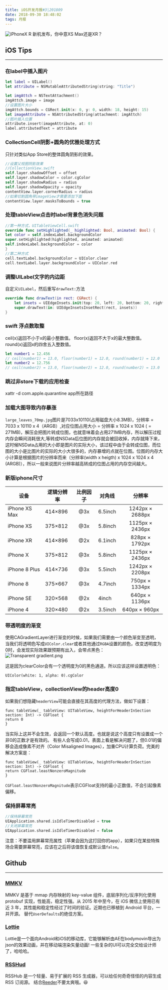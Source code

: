 ```yaml
---
title: iOS开发月报#3|201809
date: 2018-09-30 18:48:02
tags: 月报
---
```


![iPhoneX R](https://upload-images.jianshu.io/upload_images/1059465-2711b521a2b371fc.png?imageMogr2/auto-orient/strip%7CimageView2/2/w/1240)
新机发布，你中意XS Max还是XR？
## iOS Tips
---
### 在label中插入图片
```swift
let label = UILabel()
let attribute = NSMutableAttributedString(string: "Title")

let imgAttch = NSTextAttachment()
imgAttch.image = image
//设置图片大小
imgAttch.bounds = CGRect.init(x: 0, y: 0, width: 18, height: 15)
let imageAttribute = NSAttributedString(attachment: imgAttch)
//图片插入位置
attribute.insert(imageAttribute, at: 0)
label.attributedText = attribute
```

### CollectionCell阴影+圆角的优雅处理方式
只针对类似App Store的整体圆角阴影的效果。
```swift
//设置父视图阴影效果
//CollectionView.swift
self.layer.shadowOffset = offset
self.layer.shadowColor = color.cgColor
self.layer.shadowRadius = radius
self.layer.shadowOpacity = opacity
contentView.layer.cornerRadius = radius
//如果切割圆角带imageView才需要添加下面
contentView.layer.masksToBounds = true
```
### 处理tableView点击时label背景色消失问题
```swift
//第一种方式，UITableViewCell.swift
override func setHighlighted(_ highlighted: Bool, animated: Bool) {
let color = self.indexLabel.backgroundColor
super.setHighlighted(highlighted, animated: animated)
self.indexLabel.backgroundColor = color
}
//第二种方式
cell.textLabel.backgroundColor = UIColor.clear
cell.textLabel.layer.backgroundColor = UIColor.red
```

### 调整UILabel文字的内边距
自定义`UILabel`，然后重写`drawText:`方法
```swift
override func drawText(in rect: CGRect) {
    let insets = UIEdgeInsets.init(top: 20, left: 20, bottom: 20, right: 20)
    super.drawText(in: UIEdgeInsetsInsetRect(rect, insets))
}
```

### swift 浮点数取整
ceil(x)返回不小于x的最小整数值。
floor(x)返回不大于x的最大整数值。
round(x)返回x的四舍五入整数值。
```swift
let number1 = 12.456
// ceil(number1) = 13.0, floor(number1) = 12.0, round(number1) = 12.0
let number2 = 12.756
// ceil(number2) = 13.0, floor(number2) = 12.0, round(number2) = 13.0
```

### 跳过非store下载的应用检查

xattr -d com.apple.quarantine app所在路径

### 加载大图导致内存暴涨
`large_leaves_70mp.jpg`图片是7033x10110(占用磁盘大小8.3MB)，分辨率 = 7033 x 10110 x 4（ARGB）,对应位图占用大小 = 分辨率 x 1024 x 1024 ( = 271MB)，解压会把图片转成位图，也就意味着会占用271MB内存，所以解压过程内存会瞬间消耗很大,等转成NSData后位图的内存就会被回收掉，内存就降下来，这时候NSData占用的大小即是图片的实际大小，该过程中由于会转成位图，而位图的大小是比图片的实际的大小大很多的，内存暴增的点就在位图。位图的内存大小计算是根据图片的分辨率而来（分辨率(width x heigth) x 1024 x 1024  x 4 (ARGB)），所以一般来说图片分辨率越高转成的位图占用的内存空间越大。

### 新版iphone尺寸
| 设备 | 逻辑分辨率 | 比例因子 | 对角线 | 分辨率 |
| ------ | ------ | :------: | ------ | :------: |
| iPhone XS Max | 414×896 | @3x |6.5inch|1242px × 2688px|
| iPhone XS | 375×812 | @3x |5.8inch|1125px × 2436px|
| iPhone XR | 414×896 | @2x |6.1inch|    828px × 1792px|
| iPhone X | 375×812 | @3x |5.8inch|    1125px × 2436px|
| iPhone 8 Plus | 414×736 | @3x |5.5inch|1242px × 2208px|
| iPhone 8 | 375×667 | @3x |4.7inch|    750px × 1334px|
| iPhone SE | 320×568 | @2x |4inch|    640px × 1136px|
| iPhone 4 | 320×480 | @2x |3.5inch|640px × 960px|


### 带透明度的渐变
使用CAGradientLayer进行渐变的时候，如果我们需要由一个颜色渐变至透明，当我们将透明色写成`UIColor.clear`或者其他通过`RGBA`设置的颜色，改变透明度为0时，会发现实际效果跟预期有出入，会带点黑色：
![Transparent gradient.png](https://upload-images.jianshu.io/upload_images/1059465-5bf477719013367f.png?imageMogr2/auto-orient/strip%7CimageView2/2/w/1240)

这是因为clearColor会有一个透明度为0的黑色通道。所以应该这样设置透明色：
```
UIColor(white: 1, alpha: 0).cgColor
```

### 指定tableView，collectionView的header高度0
如果我们想隐藏`headerView`可能会直接在其高度的代理方法，做如下设置：
```
func tableView(_ tableView: UITableView, heightForHeaderInSection section: Int) -> CGFloat {
return 0
}
```
当实际上这并不会生效，会返回一个默认高度。也就是说这个高度只有设置成一个非0的正数才是有效的。
有些人会写成0.01，表面上看是解决问题了，但0.01的偏移会造成像素不对齐（Color Misaligned Images），加重CPU计算负荷。完美的解决方案是：
```
func tableView(_ tableView: UITableView, heightForHeaderInSection section: Int) -> CGFloat {
return CGFloat.leastNonzeroMagnitude
}
```
`CGFloat.leastNonzeroMagnitude`表示CGFloat支持的最小正数值，不会引起像素偏移。

### 保持屏幕常亮
```swift
//保持屏幕常亮
UIApplication.shared.isIdleTimerDisabled = true
//关闭屏幕常亮
UIApplication.shared.isIdleTimerDisabled = false
```
注意：不要滥用屏幕常亮属性（苹果会因为这打回你的app），如果只在某些特殊场合需要屏幕常亮，应该在之后将该值恢复成默认值`false`。
## Github
----
### [MMKV](https://github.com/Tencent/MMKV)
MMKV 是基于 mmap 内存映射的 key-value 组件，底层序列化/反序列化使用 protobuf 实现，性能高，稳定性强。从 2015 年中至今，在 iOS 微信上使用已有近 3 年，其性能和稳定性经过了时间的验证。近期也已移植到 Android 平台，一并开源。
替代`UserDefaults`的绝佳方案。
### [Lottie](https://github.com/airbnb/lottie-ios)
Lottie是一个面向Android和iOS的移动库，它能够解析由AE在bodymovin导出为json的效果动画，并在移动端渲染矢量动画!
一些复杂的UI可以完全交给设计师了，哈哈哈。
### [RSSHud](https://github.com/DIYgod/RSSHub)
RSSHub 是一个轻量、易于扩展的 RSS 生成器，可以给任何奇奇怪怪的内容生成 RSS 订阅源。
结合[Reeder](https://itunes.apple.com/us/app/reeder-3/id697846300?mt=8)不要太爽哦。😆

